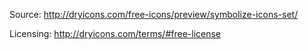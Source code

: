 Source:
http://dryicons.com/free-icons/preview/symbolize-icons-set/

Licensing:
http://dryicons.com/terms/#free-license